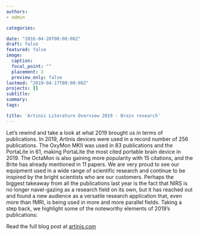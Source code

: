 ```yaml
---
authors:
- admin

categories:

date: "2016-04-20T00:00:00Z"
draft: false
featured: false
image:
  caption: 
  focal_point: ""
  placement: 2
  preview_only: false
lastmod: "2019-04-17T00:00:00Z"
projects: []
subtitle: 
summary: 
tags:

title: 'Artinis Literature Overview 2019 - Brain research'
---
```


Let’s rewind and take a look at what 2019 brought us in terms of publications. In 2019, Artinis devices were used in a record number of 256 publications. The OxyMon MKII was used in 83 publications and the PortaLite in 61, making PortaLite the most cited portable brain device in 2019. The OctaMon is also gaining more popularity with 15 citations, and the Brite has already mentioned in 11 papers. We are very proud to see our equipment used in a wide range of scientific research and continue to be inspired by the bright scientists who are our customers. Perhaps the biggest takeaway from all the publications last year is the fact that NIRS is no longer navel-gazing as a research field on its own, but it has reached out and found a new audience as a versatile research application that, even more than fMRI, is being used in more and more parallel fields. Taking a step back, we highlight some of the noteworthy elements of 2019’s publications:

Read the full blog post at [artinis.com](https://www.artinis.com/blogpost-all/2020/artinis-literature-overview-2019-brain-research)